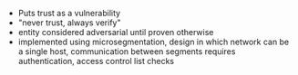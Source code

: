 - Puts trust as a vulnerability
- "never trust, always verify"
- entity considered adversarial until proven otherwise
- implemented using microsegmentation, design in which network can be a single host, communication between segments requires authentication, access control list checks